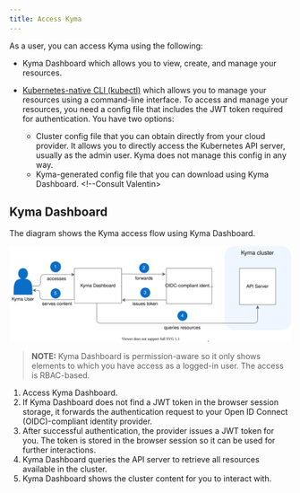 ```yaml
---
title: Access Kyma
---
```


As a user, you can access Kyma using the following:

- Kyma Dashboard which allows you to view, create, and manage your resources.
- [Kubernetes-native CLI (kubectl)](https://kubernetes.io/docs/reference/kubectl/overview/) which allows you to manage your resources using a command-line interface. To access and manage your resources, you need a config file that includes the JWT token required for authentication. You have two options:

  - Cluster config file that you can obtain directly from your cloud provider. It allows you to directly access the Kubernetes API server, usually as the admin user. Kyma does not manage this config in any way.
  - Kyma-generated config file that you can download using Kyma Dashboard. <!--Consult Valentin>

## Kyma Dashboard

The diagram shows the Kyma access flow using Kyma Dashboard.

![Kyma Dashboard](assets/all-kyma-dashboard.svg)

>**NOTE:** Kyma Dashboard is permission-aware so it only shows elements to which you have access as a logged-in user. The access is RBAC-based.

1. Access Kyma Dashboard.
2. If Kyma Dashboard does not find a JWT token in the browser session storage, it forwards the authentication request to your Open ID Connect (OIDC)-compliant identity provider.
3. After successful authentication, the provider issues a JWT token for you. The token is stored in the browser session so it can be used for further interactions.
4. Kyma Dashboard queries the API server to retrieve all resources available in the cluster.
5. Kyma Dashboard shows the cluster content for you to interact with.
